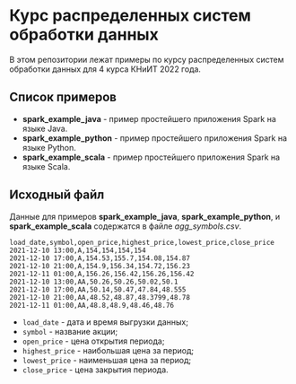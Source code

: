 # Курс распределенных систем обработки данных 

В этом репозитории лежат примеры по курсу распределенных систем обработки данных 
для 4 курса КНиИТ 2022 года.

## Список примеров

* __spark_example_java__ - пример простейшего приложения Spark на языке Java.
* __spark_example_python__ - пример простейшего приложения Spark на языке Python.
* __spark_example_scala__ - пример простейшего приложения Spark на языке Scala. 

## Исходный файл

Данные для примеров 
__spark_example_java__, __spark_example_python__, и __spark_example_scala__ 
содержатся в файле _agg_symbols.csv_.

```
load_date,symbol,open_price,highest_price,lowest_price,close_price
2021-12-10 13:00,A,154,154,154,154
2021-12-10 17:00,A,154.53,155.7,154.08,154.87
2021-12-10 21:00,A,154.9,156.34,154.72,156.23
2021-12-11 01:00,A,156.26,156.42,156.26,156.42
2021-12-10 13:00,AA,50.26,50.26,50.02,50.1
2021-12-10 17:00,AA,50.14,50.47,47.84,48.555
2021-12-10 21:00,AA,48.52,48.87,48.3799,48.78
2021-12-11 01:00,AA,48.8,48.9,48.46,48.76
```

* `load_date` - дата и время выгрузки данных;
* `symbol` - название акции;
* `open_price` - цена открытия периода;
* `highest_price` - наибольшая цена за период;
* `lowest_price` - наименьшая цена за период;
* `close_price` - цена закрытия периода.
